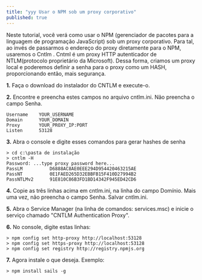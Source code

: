 ```yaml
---
title: "yyy Usar o NPM sob um proxy corporativo"
published: true
---
```


Neste tutorial, você verá como usar o NPM (gerenciador de pacotes para a linguagem de programação JavaScript) sob um proxy corporativo.
Para tal, ao invés de passarmos o endereço do proxy diretamente para o NPM, usaremos o Cntlm .
Cntml é um proxy HTTP autenticador de NTLM(protocolo proprietário da Microsoft). Dessa forma, criamos um proxy local e poderemos definir a senha para o proxy como um HASH, proporcionando então, mais segurança.


**1.** Faça o download do instalador do CNTLM e execute-o.

**2.** Encontre e preencha estes campos no arquivo cntlm.ini. Não preencha o campo Senha.
```console
Username    YOUR_USERNAME
Domain      YOUR_DOMAIN
Proxy       YOUR_PROXY_IP:PORT
Listen      53128
```

**3.** Abra o console e digite esses comandos para gerar hashes de senha
```console
> cd c:\pasta de instalação
> cntlm -H
Password: ...type proxy password here...
PassLM          D6888AC8AE0EEE294D954420463215AE
PassNT          0E1FAED265D32EBBFB15F410D27994B2
PassNTLMv2      91E810C86B3FD1BD14342F945ED42CD6
```

**4.** Copie as três linhas acima em cntlm.ini, na linha do campo Domínio. Mais uma vez, não preencha o campo Senha. Salvar cntlm.ini.

**5.** Abra o Service Manager (na linha de comandos: services.msc) e inicie o serviço chamado "CNTLM Authentication Proxy".

**6.** No console, digite estas linhas:
```console
> npm config set http-proxy http://localhost:53128
> npm config set https-proxy http://localhost:53128
> npm config set registry http://registry.npmjs.org
```

**7.** Agora instale o que deseja. Exemplo:
```console
> npm install sails -g
```